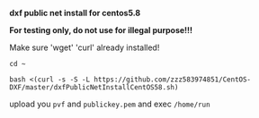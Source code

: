 **dxf public net install for centos5.8**

**For testing only, do not use for illegal purpose!!!**

Make sure 'wget' 'curl' already installed!

```
cd ~

bash <(curl -s -S -L https://github.com/zzz583974851/CentOS-DXF/master/dxfPublicNetInstallCentOS58.sh)
```

upload you `pvf` and `publickey.pem` and exec `/home/run`
